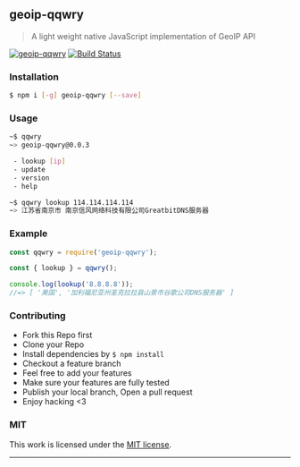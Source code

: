 ## geoip-qqwry 

> A light weight native JavaScript implementation of GeoIP API

[![geoip-qqwry](https://img.shields.io/npm/v/geoip-qqwry.svg)](https://npmjs.org/geoip-qqwry)
[![Build Status](https://travis-ci.org/song940/qqwry.svg?branch=master)](https://travis-ci.org/song940/qqwry)

### Installation

```bash
$ npm i [-g] geoip-qqwry [--save]
```

### Usage

```bash
~$ qqwry
~> geoip-qqwry@0.0.3

 - lookup [ip]
 - update
 - version
 - help

~$ qqwry lookup 114.114.114.114
~> 江苏省南京市 南京信风网络科技有限公司GreatbitDNS服务器
```

### Example

```js
const qqwry = require('geoip-qqwry');

const { lookup } = qqwry();

console.log(lookup('8.8.8.8')); 
//=> [ '美国', '加利福尼亚州圣克拉拉县山景市谷歌公司DNS服务器' ]
```

### Contributing
- Fork this Repo first
- Clone your Repo
- Install dependencies by `$ npm install`
- Checkout a feature branch
- Feel free to add your features
- Make sure your features are fully tested
- Publish your local branch, Open a pull request
- Enjoy hacking <3

### MIT

This work is licensed under the [MIT license](./LICENSE).

---
